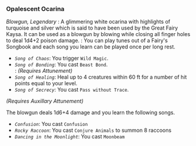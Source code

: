 ### Opalescent Ocarina
*Blowgun, Legendary*
:
A glimmering white ocarina with highlights of turquoise and silver which is said to have been used by the Great Fairy Kaysa. It can be used as a blowgun by blowing while closing all finger holes to deal 1d4+2 poison damage. 
:
You can play tunes out of a Fairy's Songbook and each song you learn can be played once per long rest. 
- *`Song of Chaos`*:  You trigger `Wild Magic`.
- *`Song of Bonding`*: You cast `Beast Bond`.  
:
*(Requires Attunement)* 
 - *`Song of Healing`*: Heal up to 4 creatures within 60 ft for a number of hit points equal to your level. 
 - *`Song of Secrecy`*: You cast `Pass without Trace`. 
 
 *(Requires Auxillary Attunement)*

 The blowgun deals 1d6+4 damage and you learn the following songs. 
  - *`Confusion`*: You cast `Confusion`
 - *`Rocky Raccoon`*: You cast `Conjure Animals` to summon 8 raccoons 
 - *`Dancing in the Moonlight`*: You cast `Moonbeam`